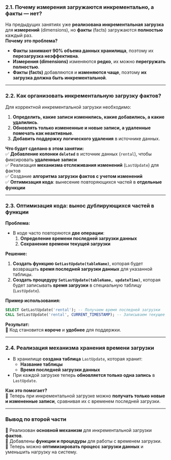 ### **2.1. Почему измерения загружаются инкрементально, а факты — нет?**

На предыдущих занятиях уже **реализована инкрементальная загрузка** для **измерений** (dimensions), но **факты** (facts) загружаются **полностью** каждый раз.  
**Почему это проблема?**

- **Факты занимают 90% объема данных хранилища**, поэтому их **перезагрузка неэффективна**.
- **Измерения (dimensions)** изменяются **редко**, их можно **перегружать полностью**.
- **Факты (facts)** добавляются и **изменяются чаще**, поэтому **их загрузка должна быть инкрементальной**.

---

### **2.2. Как организовать инкрементальную загрузку фактов?**

Для корректной инкрементальной загрузки необходимо:

1. **Определить, какие записи изменились, какие добавились, а какие удалились**.
2. **Обновлять только измененные и новые записи, а удаленные помечать как неактивные**.
3. **Добавить поддержку логического удаления** в источнике данных.

**Что будет сделано в этом занятии:**  
✅ **Добавление колонки `deleted`** в источник данных (`rental`), чтобы фиксировать **удаленные записи**  
✅ Реализация **механизма отслеживания изменений** (`LastUpdate`) для фактов  
✅ Создание **алгоритма загрузки фактов с учетом изменений**  
✅ **Оптимизация кода**: вынесение повторяющихся частей в **отдельные функции**

---

### **2.3. Оптимизация кода: вынос дублирующихся частей в функции**

**Проблема:**

- В коде часто повторяются **две операции**:
    1. **Определение времени последней загрузки данных**
    2. **Сохранение времени текущей загрузки**

**Решение:**

1. **Создать функцию `GetLastUpdate(tableName)`**, которая будет возвращать **время последней загрузки данных** для указанной таблицы.
2. **Создать процедуру `SetLastUpdate(tableName, updateTime)`**, которая будет записывать **время загрузки** в специальную таблицу (`LastUpdate`).

**Пример использования:**

```sql
SELECT GetLastUpdate('rental'); -- Получаем время последней загрузки
CALL SetLastUpdate('rental', CURRENT_TIMESTAMP); -- Записываем текущее время загрузки
```

**Результат:**  
📌 Код становится **короче** и **удобнее** для поддержки.

---

### **2.4. Реализация механизма хранения времени загрузки**

- В хранилище **создана таблица** `LastUpdate`, которая хранит:
    - **Название таблицы**
    - **Время последней загрузки данных**
- При каждой загрузке теперь **обновляется только одна запись** в `LastUpdate`.

**Как это помогает?**  
📌 Теперь при инкрементальной загрузке можно **получать только новые и измененные записи**, сравнивая их с временем последней загрузки.

---

### **Вывод по второй части**

📌 Реализован **основной механизм** для инкрементальной загрузки **фактов**.  
📌 Добавлены **функции и процедуры** для работы с временем загрузки.  
📌 Теперь можно **оптимизировать процесс загрузки данных** и уменьшить нагрузку на систему.